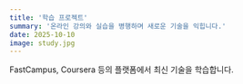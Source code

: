 ```yaml
---
title: '학습 프로젝트'
summary: '온라인 강의와 실습을 병행하며 새로운 기술을 익힙니다.'
date: 2025-10-10
image: study.jpg
---
```


FastCampus, Coursera 등의 플랫폼에서 최신 기술을 학습합니다.
